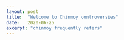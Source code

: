 ```yaml
---
layout: post
title:  "Welcome to Chinmoy controversies"
date:   2020-06-25
excerpt: "chinmoy frequently refers"
---
```

